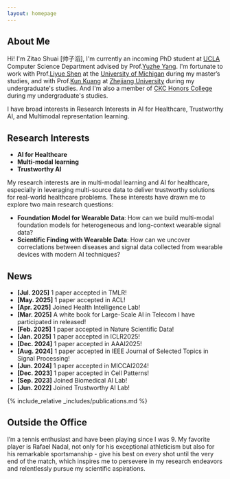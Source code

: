 ```yaml
---
layout: homepage
---
```


## About Me
Hi! I'm Zitao Shuai [帅子滔], I'm currently an incoming PhD student at [UCLA](https://www.ucla.edu/) Computer Science Department advised by Prof.[Yuzhe Yang](https://people.csail.mit.edu/yuzhe/). I'm fortunate to work with Prof.[Liyue Shen](https://liyueshen.engin.umich.edu/) at the [University of Michigan](https://umich.edu/) during my master’s studies, and with Prof.[Kun Kuang](https://kunkuang.github.io/) at [Zhejiang University](https://www.zju.edu.cn/english/) during my undergraduate's studies. And I'm also a member of [CKC Honors College](http://ckc.zju.edu.cn/ckcen/) during my undergraduate's studies.

I have broad interests in Research Interests in AI for Healthcare, Trustworthy AI, and Multimodal representation learning.


## Research Interests

- **AI for Healthcare**
- **Multi-modal learning** 
- **Trustworthy AI**


My research interests are in multi-modal learning and AI for healthcare, especially in leveraging multi-source data to deliver trustworthy solutions for real-world healthcare problems. These interests have drawn me to explore two main research questions:

- **Foundation Model for Wearable Data**: How can we build multi-modal foundation models for heterogeneous and long-context wearable signal data?
- **Scientific Finding with Wearable Data**: How can we uncover correclations between diseases and signal data collected from wearable devices with modern AI techniques?



## News
- **[Jul. 2025]** 1 paper accepted in TMLR!
- **[May. 2025]** 1 paper accepted in ACL!
- **[Apr. 2025]** Joined Health Intelligence Lab!
- **[Mar. 2025]** A white book for Large-Scale AI in Telecom I have participated in released!
- **[Feb. 2025]** 1 paper accepted in Nature Scientific Data!
- **[Jan. 2025]** 1 paper accepted in ICLR2025!
- **[Dec. 2024]** 1 paper accepted in AAAI2025!
- **[Aug. 2024]** 1 paper accepted in IEEE Journal of Selected Topics in Signal Processing!
- **[Jun. 2024]** 1 paper accepted in MICCAI2024!
- **[Dec. 2023]** 1 paper accepted in Cell Patterns!
- **[Sep. 2023]** Joined Biomedical AI Lab!
- **[Jun. 2022]** Joined Trustworthy AI Lab!

{% include_relative _includes/publications.md %}



## Outside the Office

I’m a tennis enthusiast and have been playing since I was 9. My favorite player is Rafael Nadal, not only for his exceptional athleticism but also for his remarkable sportsmanship - give his best on every shot until the very end of the match, which inspires me to persevere in my research endeavors and relentlessly pursue my scientific aspirations. 

